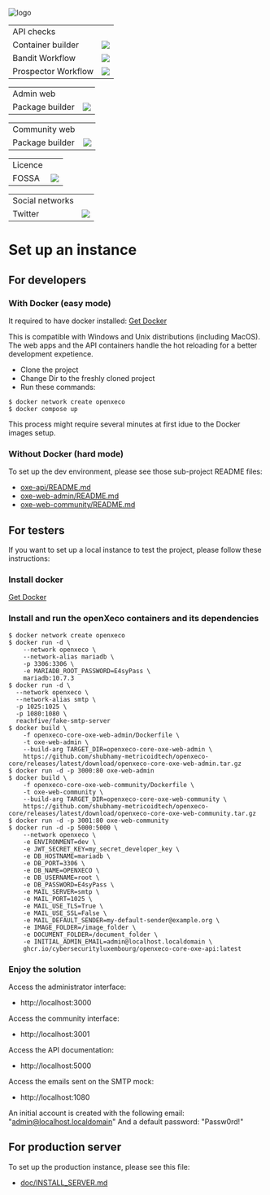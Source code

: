 ![logo](./static/cyberlux-logo.jpg?raw=true "CYBERSECURITY Luxembourg")

<table>
<tr>
  <td>API checks</td>
</tr>
<tr>
  <td>Container builder</td>
  <td><a href="https://github.com/CybersecurityLuxembourg/openxeco/actions/workflows/oxe-api_docker.yml"><img src="https://github.com/CybersecurityLuxembourg/openxeco/actions/workflows/oxe-api_docker.yml/badge.svg" /></a></td>
</tr>
<tr>
  <td>Bandit Workflow</td>
  <td><a href="https://github.com/CybersecurityLuxembourg/openxeco/actions/workflows/oxe-api_pycqa-bandit.yml"><img src="https://github.com/CybersecurityLuxembourg/openxeco/actions/workflows/oxe-api_pycqa-bandit.yml/badge.svg" /></a></td>
</tr>
<tr>
  <td>Prospector Workflow</td>
  <td><a href="https://github.com/CybersecurityLuxembourg/openxeco/actions/workflows/oxe-api_pycqa-prospector.yml"><img src="https://github.com/CybersecurityLuxembourg/openxeco/actions/workflows/oxe-api_pycqa-prospector.yml/badge.svg" /></a></td>
</tr>
</table>

<table>
<tr>
  <td>Admin web</td>
</tr>
<tr>
  <td>Package builder</td>
  <td><a href="https://github.com/CybersecurityLuxembourg/openxeco/actions/workflows/oxe-web-admin_package.yml"><img src="https://github.com/CybersecurityLuxembourg/openxeco/actions/workflows/oxe-web-admin_package.yml/badge.svg" /></a></td>
</tr>
</table>

<table>
<tr>
  <td>Community web</td>
</tr>
<tr>
  <td>Package builder</td>
  <td><a href="https://github.com/CybersecurityLuxembourg/openxeco/actions/workflows/oxe-web-community_package.yml"><img src="https://github.com/CybersecurityLuxembourg/openxeco/actions/workflows/oxe-web-community_package.yml/badge.svg" /></a></td>
</tr>
</table>

<table>
<tr>
  <td>Licence</td>
</tr>
<tr>
  <td>FOSSA</td>
  <td><a href="https://app.fossa.com/projects/git%2Bgithub.com%2FCybersecurityLuxembourg%2Fopenxeco-core?ref=badge_shield" alt="FOSSA Status"><img src="https://app.fossa.com/api/projects/git%2Bgithub.com%2FCybersecurityLuxembourg%2Fopenxeco-core.svg?type=shield"/></a></td>
</tr>
</table>

<table>
<tr>
  <td>Social networks</td>
</tr>
<tr>
  <td>Twitter</td>
  <td><a href="https://twitter.com/cyberluxembourg"><img src="https://img.shields.io/twitter/follow/cyberluxembourg.svg?style=social&label=Follow" /></a></td>
</tr>
</table>

# Set up an instance

## For developers

### With Docker (easy mode)

It required to have docker installed: [Get Docker](https://docs.docker.com/get-docker/)

This is compatible with Windows and Unix distributions (including MacOS). The web apps and the API containers handle the hot reloading for a better development expetience.

- Clone the project
- Change Dir to the freshly cloned project
- Run these commands:

```
$ docker network create openxeco
$ docker compose up
```

This process might require several minutes at first idue to the Docker images setup.


### Without Docker (hard mode)

To set up the dev environment, please see those sub-project README files:

- [oxe-api/README.md](oxe-api/README.md)
- [oxe-web-admin/README.md](oxe-web-admin/README.md)
- [oxe-web-community/README.md](oxe-web-community/README.md)

## For testers

If you want to set up a local instance to test the project, please follow these instructions:

### Install docker

[Get Docker](https://docs.docker.com/get-docker/)

### Install and run the openXeco containers and its dependencies

```
$ docker network create openxeco
$ docker run -d \
    --network openxeco \
    --network-alias mariadb \
    -p 3306:3306 \
    -e MARIADB_ROOT_PASSWORD=E4syPass \
    mariadb:10.7.3
$ docker run -d \
  --network openxeco \
  --network-alias smtp \
  -p 1025:1025 \
  -p 1080:1080 \
  reachfive/fake-smtp-server
$ docker build \
    -f openxeco-core-oxe-web-admin/Dockerfile \
    -t oxe-web-admin \
    --build-arg TARGET_DIR=openxeco-core-oxe-web-admin \
    https://github.com/shubhamy-metricoidtech/openxeco-core/releases/latest/download/openxeco-core-oxe-web-admin.tar.gz
$ docker run -d -p 3000:80 oxe-web-admin
$ docker build \
    -f openxeco-core-oxe-web-community/Dockerfile \
    -t oxe-web-community \
    --build-arg TARGET_DIR=openxeco-core-oxe-web-community \
    https://github.com/shubhamy-metricoidtech/openxeco-core/releases/latest/download/openxeco-core-oxe-web-community.tar.gz
$ docker run -d -p 3001:80 oxe-web-community
$ docker run -d -p 5000:5000 \
    --network openxeco \
    -e ENVIRONMENT=dev \
    -e JWT_SECRET_KEY=my_secret_developer_key \
    -e DB_HOSTNAME=mariadb \
    -e DB_PORT=3306 \
    -e DB_NAME=OPENXECO \
    -e DB_USERNAME=root \
    -e DB_PASSWORD=E4syPass \
    -e MAIL_SERVER=smtp \
    -e MAIL_PORT=1025 \
    -e MAIL_USE_TLS=True \
    -e MAIL_USE_SSL=False \
    -e MAIL_DEFAULT_SENDER=my-default-sender@example.org \
    -e IMAGE_FOLDER=/image_folder \
    -e DOCUMENT_FOLDER=/document_folder \
    -e INITIAL_ADMIN_EMAIL=admin@localhost.localdomain \
    ghcr.io/cybersecurityluxembourg/openxeco-core-oxe-api:latest
```

### Enjoy the solution

Access the administrator interface:
- http://localhost:3000

Access the community interface:
- http://localhost:3001

Access the API documentation:
- http://localhost:5000

Access the emails sent on the SMTP mock:
- http://localhost:1080

An initial account is created with the following email: "admin@localhost.localdomain"
And a default password: "Passw0rd!"

## For production server

To set up the production instance, please see this file:

- [doc/INSTALL_SERVER.md](doc/INSTALL_SERVER.md)
